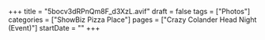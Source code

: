 +++
title = "5bocv3dRPnQm8F_d3XzL.avif"
draft = false
tags = ["Photos"]
categories = ["ShowBiz Pizza Place"]
pages = ["Crazy Colander Head Night (Event)"]
startDate = ""
+++
